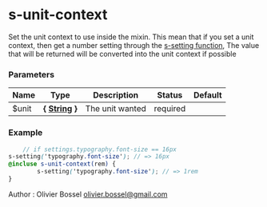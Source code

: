 # s-unit-context

Set the unit context to use inside the mixin.
This mean that if you set a unit context, then get a number setting through the [s-setting function](../functions/_s-setting.scss),
The value that will be returned will be converted into the unit context if possible



### Parameters
Name  |  Type  |  Description  |  Status  |  Default
------------  |  ------------  |  ------------  |  ------------  |  ------------
$unit  |  **{ [String](http://www.sass-lang.com/documentation/file.SASS_REFERENCE.html#sass-script-strings) }**  |  The unit wanted  |  required  |

### Example
```scss
	// if settings.typography.font-size == 16px
s-setting('typography.font-size'); // => 16px
@incluse s-unit-context(rem) {
		s-setting('typography.font-size'); // => 1rem
}
```
Author : Olivier Bossel [olivier.bossel@gmail.com](mailto:olivier.bossel@gmail.com)